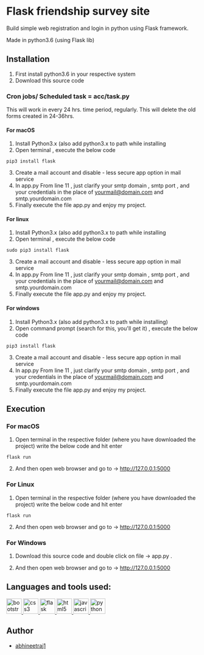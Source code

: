 # Flask friendship survey site
Build simple web registration and login in python using Flask framework.

Made in python3.6 (using Flask lib)

## Installation
1) First install python3.6 in your respective system
2) Download this source code

### Cron jobs/ Scheduled task = acc/task.py
This will work in every 24 hrs. time period, regularly. This will  delete the old forms created in 24-36hrs.


#### For macOS

1) Install Python3.x (also add python3.x to path while installing
2) Open terminal , execute the below code

```
pip3 install flask
```

3) Create a mail account and disable  - less secure app option in mail service
4) In app.py From line 11 , just clarify your smtp domain , smtp port , and your credentials in the place of yourmail@domain.com and smtp.yourdomain.com
5) Finally execute the file app.py and enjoy my project.

#### For linux
1) Install Python3.x (also add python3.x to path while installing
2) Open terminal , execute the below code

```
sudo pip3 install flask
```

3) Create a mail account and disable  - less secure app option in mail service
4) In app.py From line 11 , just clarify your smtp domain , smtp port , and your credentials in the place of yourmail@domain.com and smtp.yourdomain.com
5) Finally execute the file app.py and enjoy my project.

#### For windows

1) Install Python3.x (also add python3.x to path while installing)
2) Open command prompt (search for this, you'll get it) , execute the below code
```
pip3 install flask
```
3) Create a mail account and disable  - less secure app option in mail service
4) In app.py From line 11 , just clarify your smtp domain , smtp port , and your credentials in the place of yourmail@domain.com and smtp.yourdomain.com
5) Finally execute the file app.py and enjoy my project.

## Execution

### For macOS

1) Open terminal in the respective folder (where you have downloaded the project) write the below code and hit enter

```flask run```

2) And then open web browser and go to -> http://127.0.0.1:5000

### For Linux

1) Open terminal in the respective folder (where you have downloaded the project) write the below code and hit enter

```flask run```

2) And then open web browser and go to -> http://127.0.0.1:5000


### For Windows

1) Download this source code and double click on file -> app.py .

2) And then open web browser and go to -> http://127.0.0.1:5000

## Languages and tools used:
<p align="left"> <a href="https://getbootstrap.com" target="_blank" rel="noreferrer"> <img src="https://raw.githubusercontent.com/devicons/devicon/master/icons/bootstrap/bootstrap-plain-wordmark.svg" alt="bootstrap" width="40" height="40"/> </a> <a href="https://www.w3schools.com/css/" target="_blank" rel="noreferrer"> <img src="https://raw.githubusercontent.com/devicons/devicon/master/icons/css3/css3-original-wordmark.svg" alt="css3" width="40" height="40"/> </a> <a href="https://flask.palletsprojects.com/" target="_blank" rel="noreferrer"> <img src="https://www.vectorlogo.zone/logos/pocoo_flask/pocoo_flask-icon.svg" alt="flask" width="40" height="40"/> </a> <a href="https://www.w3.org/html/" target="_blank" rel="noreferrer"> <img src="https://raw.githubusercontent.com/devicons/devicon/master/icons/html5/html5-original-wordmark.svg" alt="html5" width="40" height="40"/> </a> <a href="https://developer.mozilla.org/en-US/docs/Web/JavaScript" target="_blank" rel="noreferrer"> <img src="https://raw.githubusercontent.com/devicons/devicon/master/icons/javascript/javascript-original.svg" alt="javascript" width="40" height="40"/> </a> <a href="https://www.python.org" target="_blank" rel="noreferrer"> <img src="https://raw.githubusercontent.com/devicons/devicon/master/icons/python/python-original.svg" alt="python" width="40" height="40"/> </a> </p>


## Author
*	[abhineetraj1](http://github.com/abhineetraj1)
